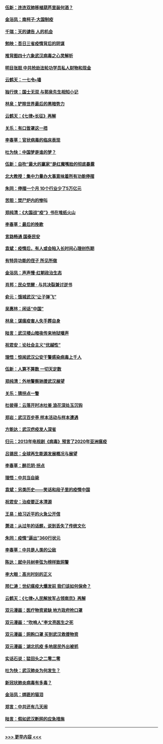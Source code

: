 #### [伍新：连连双肺移植葫芦里装何酒？](../pages/nsc993/n11913667.md?t=03041431) 
#### [金浴凤：南柯子·大国制疫](../pages/nsc993/n11913657.md?t=03041431) 
#### [千瑞：天的谴告  人的机会](../pages/nsc993/n11913309.md?t=03041431) 
#### [勉映：吾日三省疫情背后的阴谋](../pages/nsc993/n11913079.md?t=03041431) 
#### [推背图四十六象武汉病毒之心灵解析](../pages/nsc993/n11911761.md?t=03041431) 
#### [明目张胆 中共抢劫法轮功学员私人财物和现金](../pages/nsc993/n11910262.md?t=03041431) 
#### [云鹤天：一七令▪墙](../pages/nsc993/n11910627.md?t=03041431) 
#### [独行侠：国士无双 与郭泉先生相知小记](../pages/nsc993/n11910613.md?t=03041431) 
#### [林泉：铲除世界最后的黑暗势力](../pages/nsc993/n11909320.md?t=03041431) 
#### [云鹤天：《七律▪长征》再解](../pages/nsc993/n11909327.md?t=03041431) 
#### [关乐：有口皆罩这一捂](../pages/nsc993/n11908393.md?t=03041431) 
#### [李春草：官状病毒的临床表现](../pages/nsc993/n11908339.md?t=03041431) 
#### [吐为快：中国梦是谁的梦？](../pages/nsc993/n11906564.md?t=03041431) 
#### [伍新：自吹“最大的赢家”是红魔嘴脸的彻底暴露](../pages/nsc993/n11906407.md?t=03041431) 
#### [北大教授：集中力量办大事意味着所有功能停摆](../pages/nsc993/n11904800.md?t=03041431) 
#### [朱同：停摆一个月 10个行业少了5万亿元](../pages/nsc993/n11904498.md?t=03041431) 
#### [苦胆：焚尸炉内的惨叫](../pages/nsc993/n11904479.md?t=03041431) 
#### [郑纯清：《大国战“疫”》书在堆纸火山](../pages/nsc993/n11904450.md?t=03041431) 
#### [李春草：最后的挽歌](../pages/nsc993/n11904441.md?t=03041431) 
#### [言路畅通 国泰民安](../pages/nsc993/n11904222.md?t=03041431) 
#### [袁斌：疫情后，有人或会陷入长时间心理创伤期](../pages/nsc993/n11901514.md?t=03041431) 
#### [有特异功能的侄子 所见所做](../pages/nsc993/n11901154.md?t=03041431) 
#### [金浴凤：声声慢‧红朝政治生态](../pages/nsc993/n11899553.md?t=03041431) 
#### [肖邦：民众觉醒 · 与共决裂兼讨逆书](../pages/nsc993/n11898435.md?t=03041431) 
#### [俞元：饿城武汉“让子弹飞”](../pages/nsc993/n11898344.md?t=03041431) 
#### [吴惠林：闲话“中国”](../pages/nsc993/n11898182.md?t=03041431) 
#### [林泉：谋瘟疫害人失手葬自身](../pages/nsc993/n11897892.md?t=03041431) 
#### [陆言：武汉楼山暗夜传来地狱嚎声](../pages/nsc993/n11897033.md?t=03041431) 
#### [祝君安：论社会主义“优越性”](../pages/nsc993/n11897005.md?t=03041431) 
#### [理悟：惊闻武汉公安干警感染病毒上千人](../pages/nsc993/n11896947.md?t=03041431) 
#### [伍新：人算不算数 一切天定数](../pages/nsc993/n11893372.md?t=03041431) 
#### [郑纯清：外地警察驰援武汉展望](../pages/nsc993/n11893115.md?t=03041431) 
#### [关乐：猜拐点一瞥](../pages/nsc993/n11893020.md?t=03041431) 
#### [杜彼得：云落开时冰吐鉴 浪花深处玉沉钩](../pages/nsc993/n11892107.md?t=03041431) 
#### [郑岩：武汉百步亭 样本活动与样本遭遇](../pages/nsc993/n11892310.md?t=03041431) 
#### [方能达：武汉疠疫发人深省](../pages/nsc993/n11891376.md?t=03041431) 
#### [归元：2013年电视剧《病毒》预言了2020年亚洲瘟疫](../pages/nsc993/n11891126.md?t=03041431) 
#### [吕锡民：全球再生能源发展概况与展望](../pages/nsc993/n11890613.md?t=03041431) 
#### [李春草：醉花阴·拐点](../pages/nsc993/n11890567.md?t=03041431) 
#### [理悟：中共当自毙](../pages/nsc993/n11890559.md?t=03041431) 
#### [袁斌：另类历史——笑话和段子里的疫情中国](../pages/nsc993/n11889243.md?t=03041431) 
#### [祝君安：治疫要正本清源](../pages/nsc993/n11889085.md?t=03041431) 
#### [王易：给习近平的火急公开信](../pages/nsc993/n11888225.md?t=03041431) 
#### [萧进：从过年的话题，说到丢失了传统文化](../pages/nsc993/n11887732.md?t=03041431) 
#### [朱同：疫情“逼出”360行状元](../pages/nsc993/n11887678.md?t=03041431) 
#### [李春草：中共是人类的公敌](../pages/nsc993/n11887656.md?t=03041431) 
#### [陈达：就中共树李弦为榜样致网警](../pages/nsc993/n11887625.md?t=03041431) 
#### [李大眼：高光时刻的正义](../pages/nsc993/n11887585.md?t=03041431) 
#### [邢仁涛：世纪瘟疫大爆发前 我们该如何保命？](../pages/nsc993/n11887535.md?t=03041431) 
#### [云鹤天：《七律▪人民解放军占领南京》再解](../pages/nsc993/n11887524.md?t=03041431) 
#### [双元漫画：医疗物资紧缺 地方政府抢口罩](../pages/nsc993/n11884744.md?t=03041431) 
#### [双元漫画：“吹哨人”李文亮医生之死](../pages/nsc993/n11884705.md?t=03041431) 
#### [双元漫画：网购口罩 买到武汉救援物资](../pages/nsc993/n11884670.md?t=03041431) 
#### [双元漫画：湖北抗疫 多地居民外出被抓](../pages/nsc993/n11884643.md?t=03041431) 
#### [实话石说：猛回头之二零二零](../pages/nsc993/n11883968.md?t=03041431) 
#### [吐为快：武汉肺炎为何发生？](../pages/nsc993/n11882180.md?t=03041431) 
#### [新冠状肺炎病毒有多毒？](../pages/nsc993/n11881790.md?t=03041431) 
#### [金浴凤：绑匪的猫泪](../pages/nsc993/n11880664.md?t=03041431) 
#### [郑言：中共还有几天闹](../pages/nsc993/n11880645.md?t=03041431) 
#### [陆言：假如武汉断网的应急措施](../pages/nsc993/n11880619.md?t=03041431) 

----
#### [ >>> 更早内容 <<< ](../indexes/nsc993-earlier.md)
